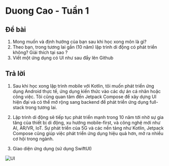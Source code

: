 # Duong Cao - Tuần 1 

## Đề bài
1. Mong muốn và định hướng của bạn sau khi học xong môn là gì?
2. Theo bạn, trong tương lai gần (10 năm) lập trình di động có phát triển không? Giải thích tại sao ?
3. Viết một ứng dụng có UI như sau đẩy lên Github

## Trả lời
1. Sau khi học xong lập trình mobile với Kotlin, tôi muốn phát triển ứng dụng Android thực tế, ứng dụng kiến thức vào các dự án cá nhân hoặc công việc. Tôi cũng quan tâm đến Jetpack Compose để xây dựng UI hiện đại và có thể mở rộng sang backend để phát triển ứng dụng full-stack trong tương lai.

2. Lập trình di động sẽ tiếp tục phát triển mạnh trong 10 năm tới nhờ sự gia tăng của thiết bị di động, xu hướng mobile-first, và công nghệ mới như AI, AR/VR, IoT. Sự phát triển của 5G và các nền tảng như Kotlin, Jetpack Compose cũng giúp việc phát triển ứng dụng hiệu quả hơn, mở ra nhiều cơ hội trong ngành. 

3. Giao diện ứng dụng (sử dụng SwiftUI)

![UI](https://res.cloudinary.com/dqx1guyc0/image/upload/v1741074687/Github%20Images/ypbm3oo03iuplr9vghfe.png)
